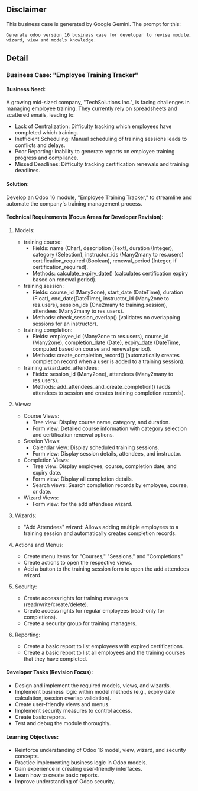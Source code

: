 ## Disclaimer
This business case is generated by Google Gemini. The prompt for this:
```
Generate odoo version 16 business case for developer to revise module, wizard, view and models knowledge.
```

## Detail

### Business Case: "Employee Training Tracker"

#### Business Need:

A growing mid-sized company, "TechSolutions Inc.", is facing challenges in managing employee training. They currently rely on spreadsheets and scattered emails, leading to:

* Lack of Centralization: Difficulty tracking which employees have completed which training.
* Inefficient Scheduling: Manual scheduling of training sessions leads to conflicts and delays.
* Poor Reporting: Inability to generate reports on employee training progress and compliance.
*  Missed Deadlines: Difficulty tracking certification renewals and training deadlines.

#### Solution:

Develop an Odoo 16 module, "Employee Training Tracker," to streamline and automate the company's training management process.

#### Technical Requirements (Focus Areas for Developer Revision):

1. Models:
    * training.course:
        * Fields: name (Char), description (Text), duration (Integer), category (Selection), instructor_ids (Many2many to res.users) certification_required (Boolean), renewal_period (Integer, if certification_required).
        * Methods: calculate_expiry_date() (calculates certification expiry based on renewal period).
    * training.session:
        * Fields: course_id (Many2one), start_date (DateTime), duration (Float), end_date(DateTime), instructor_id (Many2one to res.users), session_ids (One2many to training.session), attendees (Many2many to res.users).
        * Methods: check_session_overlap() (validates no overlapping sessions for an instructor).
    * training.completion:
        * Fields: employee_id (Many2one to res.users), course_id (Many2one), completion_date (Date), expiry_date (DateTime, computed based on course and renewal period).
        * Methods: create_completion_record() (automatically creates completion record when a user is added to a training session).
    * training.wizard.add_attendees:
        * Fields: session_id (Many2one), attendees (Many2many to res.users).
        * Methods: add_attendees_and_create_completion() (adds attendees to session and creates training completion records).
2. Views:

    * Course Views:
        * Tree view: Display course name, category, and duration.
        * Form view: Detailed course information with category selection and certification renewal options.
    * Session Views:
        * Calendar view: Display scheduled training sessions.
        * Form view: Display session details, attendees, and instructor.
    * Completion Views:
        * Tree view: Display employee, course, completion date, and expiry date.
        * Form view: Display all completion details.
        * Search views: Search completion records by employee, course, or date.
    * Wizard Views:
        * Form view: for the add attendees wizard.
3. Wizards:

    * "Add Attendees" wizard: Allows adding multiple employees to a training session and automatically creates completion records.
4. Actions and Menus:

    * Create menu items for "Courses," "Sessions," and "Completions."
    * Create actions to open the respective views.
    * Add a button to the training session form to open the add attendees wizard.
5. Security:

    * Create access rights for training managers (read/write/create/delete).
    * Create access rights for regular employees (read-only for completions).
    * Create a security group for training managers.
6. Reporting:

    * Create a basic report to list employees with expired certifications.
    * Create a basic report to list all employees and the training courses that they have completed.
#### Developer Tasks (Revision Focus):

* Design and implement the required models, views, and wizards.
* Implement business logic within model methods (e.g., expiry date calculation, session overlap validation).
* Create user-friendly views and menus.
* Implement security measures to control access.
* Create basic reports.
* Test and debug the module thoroughly.
#### Learning Objectives:

* Reinforce understanding of Odoo 16 model, view, wizard, and security concepts.
* Practice implementing business logic in Odoo models.
* Gain experience in creating user-friendly interfaces.
* Learn how to create basic reports.
* Improve understanding of Odoo security.